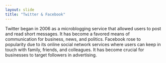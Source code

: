 ```yaml
---
layout: slide
title: "Twitter & Facebook"
---
```

Twitter began in 2006 as a microblogging service that allowed users to post and read short messages. It has become a favored means of communication for business, news, and politics. Facebook rose to popularity due to its online social network services where users can keep in touch with family, friends, and colleagues. It has become crucial for businesses to target followers in advertising. 
